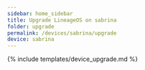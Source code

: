 ```yaml
---
sidebar: home_sidebar
title: Upgrade LineageOS on sabrina
folder: upgrade
permalink: /devices/sabrina/upgrade
device: sabrina
---
```

{% include templates/device_upgrade.md %}
